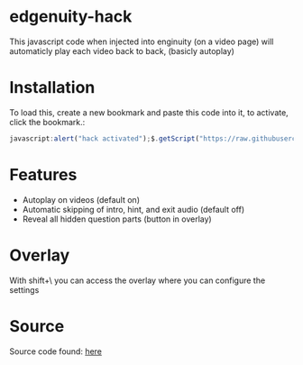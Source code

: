 # edgenuity-hack

This javascript code when injected into enginuity (on a video page) will automaticly play each video back to back, (basicly autoplay)
# Installation
To load this, create a new bookmark and paste this code into it, to activate, click the bookmark.:
```javascript
javascript:alert("hack activated");$.getScript("https://raw.githubusercontent.com/staydevoooo/edgenuity-hack/main/skipper.js")
```
# Features
* Autoplay on videos (default on)
* Automatic skipping of intro, hint, and exit audio (default off)
* Reveal all hidden question parts (button in overlay)

# Overlay
With shift+\ you can access the overlay where you can configure the settings

# Source
Source code found: [here](https://github.com/webmsgr/edgenuity-skipper/blob/main/src/skipper.js)

